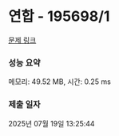 # 연합 - 195698/1 

[문제 링크](https://level.goorm.io/exam/195698/%EC%97%B0%ED%95%A9/quiz/1) 

### 성능 요약

메모리: 49.52 MB, 시간: 0.25 ms

### 제출 일자

2025년 07월 19일 13:25:44

